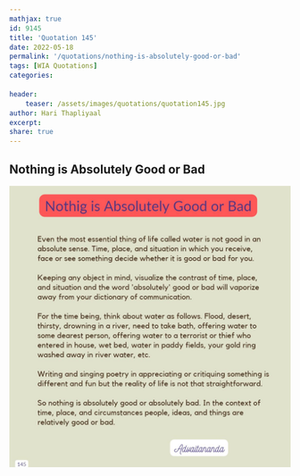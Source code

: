 ```yaml
---
mathjax: true
id: 9145
title: 'Quotation 145'
date: 2022-05-18
permalink: '/quotations/nothing-is-absolutely-good-or-bad'
tags: [WIA Quotations] 
categories: 

header:
    teaser: /assets/images/quotations/quotation145.jpg
author: Hari Thapliyaal 
excerpt:
share: true 
---
```


## Nothing is Absolutely Good or Bad

![Nothing is Absolutely Good or Bad](/assets/images/quotations/quotation145.jpg)
